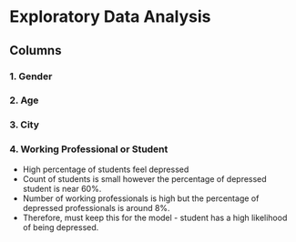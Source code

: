 # Exploratory Data Analysis

## Columns

### 1. Gender

### 2. Age

### 3. City

### 4. Working Professional or Student
- High percentage of students feel depressed
- Count of students is small however the percentage of depressed student is near 60%.
- Number of working professionals is high but the percentage of depressed professionals is around 8%.
- Therefore, must keep this for the model - student has a high likelihood of being depressed.

